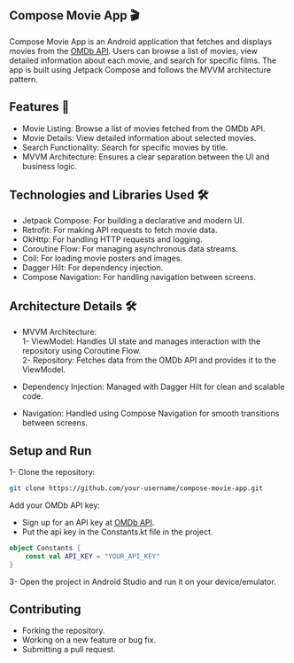## Compose Movie App 🎬
Compose Movie App is an Android application that fetches and displays movies from the [OMDb API](http://www.omdbapi.com/). 
Users can browse a list of movies, view detailed information about each movie, and search for specific films. The app is built using Jetpack Compose and follows the MVVM architecture pattern.

## Features 🚀
- Movie Listing: Browse a list of movies fetched from the OMDb API.
- Movie Details: View detailed information about selected movies.
- Search Functionality: Search for specific movies by title.
- MVVM Architecture: Ensures a clear separation between the UI and business logic.

## Technologies and Libraries Used 🛠
- Jetpack Compose: For building a declarative and modern UI.
- Retrofit: For making API requests to fetch movie data.
- OkHttp: For handling HTTP requests and logging.
- Coroutine Flow: For managing asynchronous data streams.
- Coil: For loading movie posters and images.
- Dagger Hilt: For dependency injection.
- Compose Navigation: For handling navigation between screens.

## Architecture Details 🛠️
- MVVM Architecture:
  <br>
1- ViewModel: Handles UI state and manages interaction with the repository using Coroutine Flow.
  <br>
2- Repository: Fetches data from the OMDb API and provides it to the ViewModel.


- Dependency Injection: Managed with Dagger Hilt for clean and scalable code.
- Navigation: Handled using Compose Navigation for smooth transitions between screens.

## Setup and Run
1- Clone the repository:
```bash
git clone https://github.com/your-username/compose-movie-app.git
```
Add your OMDb API key:
- Sign up for an API key at [OMDb API](http://www.omdbapi.com/).
- Put the api key in the Constants.kt file in the project.
```kotlin
object Constants {
    const val API_KEY = "YOUR_API_KEY"
}
```
3- Open the project in Android Studio and run it on your device/emulator.

## Contributing
- Forking the repository.
- Working on a new feature or bug fix.
- Submitting a pull request.
